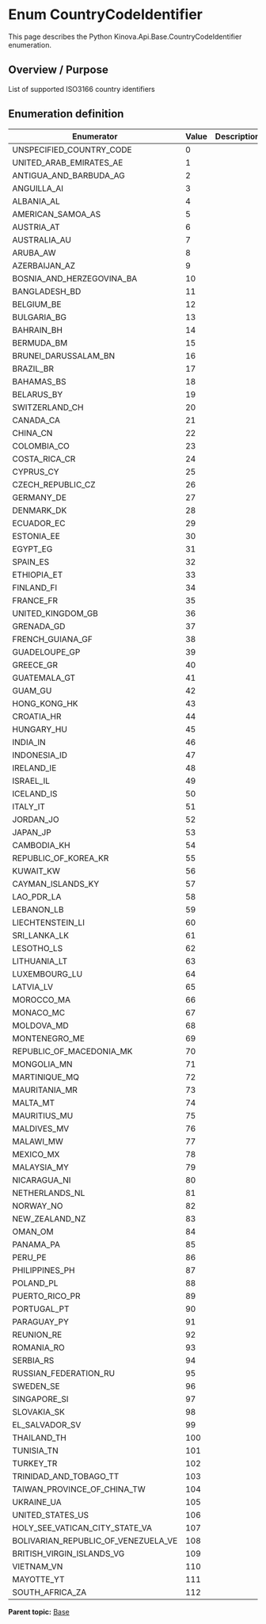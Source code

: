 # Enum CountryCodeIdentifier

This page describes the Python Kinova.Api.Base.CountryCodeIdentifier enumeration.

## Overview / Purpose

List of supported ISO3166 country identifiers

## Enumeration definition

|Enumerator|Value|Description|
|----------|-----|-----------|
|UNSPECIFIED\_COUNTRY\_CODE|0| |
|UNITED\_ARAB\_EMIRATES\_AE|1| |
|ANTIGUA\_AND\_BARBUDA\_AG|2| |
|ANGUILLA\_AI|3| |
|ALBANIA\_AL|4| |
|AMERICAN\_SAMOA\_AS|5| |
|AUSTRIA\_AT|6| |
|AUSTRALIA\_AU|7| |
|ARUBA\_AW|8| |
|AZERBAIJAN\_AZ|9| |
|BOSNIA\_AND\_HERZEGOVINA\_BA|10| |
|BANGLADESH\_BD|11| |
|BELGIUM\_BE|12| |
|BULGARIA\_BG|13| |
|BAHRAIN\_BH|14| |
|BERMUDA\_BM|15| |
|BRUNEI\_DARUSSALAM\_BN|16| |
|BRAZIL\_BR|17| |
|BAHAMAS\_BS|18| |
|BELARUS\_BY|19| |
|SWITZERLAND\_CH|20| |
|CANADA\_CA|21| |
|CHINA\_CN|22| |
|COLOMBIA\_CO|23| |
|COSTA\_RICA\_CR|24| |
|CYPRUS\_CY|25| |
|CZECH\_REPUBLIC\_CZ|26| |
|GERMANY\_DE|27| |
|DENMARK\_DK|28| |
|ECUADOR\_EC|29| |
|ESTONIA\_EE|30| |
|EGYPT\_EG|31| |
|SPAIN\_ES|32| |
|ETHIOPIA\_ET|33| |
|FINLAND\_FI|34| |
|FRANCE\_FR|35| |
|UNITED\_KINGDOM\_GB|36| |
|GRENADA\_GD|37| |
|FRENCH\_GUIANA\_GF|38| |
|GUADELOUPE\_GP|39| |
|GREECE\_GR|40| |
|GUATEMALA\_GT|41| |
|GUAM\_GU|42| |
|HONG\_KONG\_HK|43| |
|CROATIA\_HR|44| |
|HUNGARY\_HU|45| |
|INDIA\_IN|46| |
|INDONESIA\_ID|47| |
|IRELAND\_IE|48| |
|ISRAEL\_IL|49| |
|ICELAND\_IS|50| |
|ITALY\_IT|51| |
|JORDAN\_JO|52| |
|JAPAN\_JP|53| |
|CAMBODIA\_KH|54| |
|REPUBLIC\_OF\_KOREA\_KR|55| |
|KUWAIT\_KW|56| |
|CAYMAN\_ISLANDS\_KY|57| |
|LAO\_PDR\_LA|58| |
|LEBANON\_LB|59| |
|LIECHTENSTEIN\_LI|60| |
|SRI\_LANKA\_LK|61| |
|LESOTHO\_LS|62| |
|LITHUANIA\_LT|63| |
|LUXEMBOURG\_LU|64| |
|LATVIA\_LV|65| |
|MOROCCO\_MA|66| |
|MONACO\_MC|67| |
|MOLDOVA\_MD|68| |
|MONTENEGRO\_ME|69| |
|REPUBLIC\_OF\_MACEDONIA\_MK|70| |
|MONGOLIA\_MN|71| |
|MARTINIQUE\_MQ|72| |
|MAURITANIA\_MR|73| |
|MALTA\_MT|74| |
|MAURITIUS\_MU|75| |
|MALDIVES\_MV|76| |
|MALAWI\_MW|77| |
|MEXICO\_MX|78| |
|MALAYSIA\_MY|79| |
|NICARAGUA\_NI|80| |
|NETHERLANDS\_NL|81| |
|NORWAY\_NO|82| |
|NEW\_ZEALAND\_NZ|83| |
|OMAN\_OM|84| |
|PANAMA\_PA|85| |
|PERU\_PE|86| |
|PHILIPPINES\_PH|87| |
|POLAND\_PL|88| |
|PUERTO\_RICO\_PR|89| |
|PORTUGAL\_PT|90| |
|PARAGUAY\_PY|91| |
|REUNION\_RE|92| |
|ROMANIA\_RO|93| |
|SERBIA\_RS|94| |
|RUSSIAN\_FEDERATION\_RU|95| |
|SWEDEN\_SE|96| |
|SINGAPORE\_SI|97| |
|SLOVAKIA\_SK|98| |
|EL\_SALVADOR\_SV|99| |
|THAILAND\_TH|100| |
|TUNISIA\_TN|101| |
|TURKEY\_TR|102| |
|TRINIDAD\_AND\_TOBAGO\_TT|103| |
|TAIWAN\_PROVINCE\_OF\_CHINA\_TW|104| |
|UKRAINE\_UA|105| |
|UNITED\_STATES\_US|106| |
|HOLY\_SEE\_VATICAN\_CITY\_STATE\_VA|107| |
|BOLIVARIAN\_REPUBLIC\_OF\_VENEZUELA\_VE|108| |
|BRITISH\_VIRGIN\_ISLANDS\_VG|109| |
|VIETNAM\_VN|110| |
|MAYOTTE\_YT|111| |
|SOUTH\_AFRICA\_ZA|112| |

**Parent topic:** [Base](../references/summary_Base.md)

